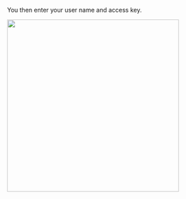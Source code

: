 You then enter your user name and access key.


<img src="resources/images/senchatest/SauceLabsSetup.jpg" height="400"/>
